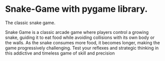 # Snake-Game with pygame library.
The classic snake game.

Snake Game is a classic arcade game where players control a growing snake, guiding it to eat food while avoiding collisions with its own body or the walls. As the snake consumes more food, it becomes longer, making the game progressively challenging. Test your reflexes and strategic thinking in this addictive and timeless game of skill and precision
